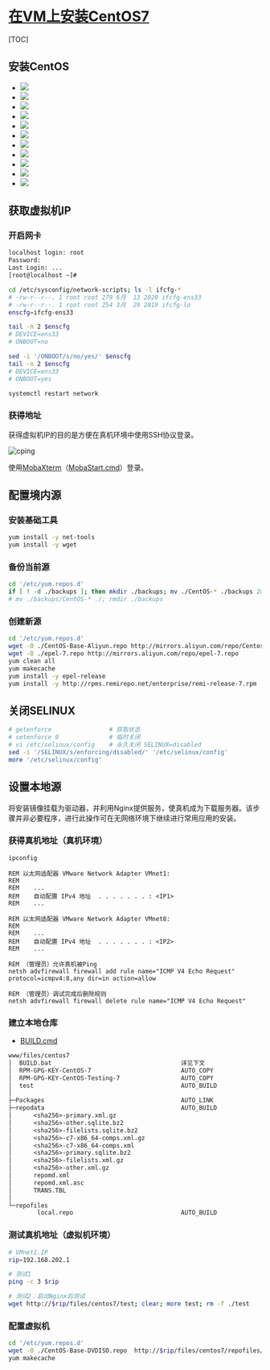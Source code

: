 <link rel="stylesheet" href="https://zhmhbest.gitee.io/hellomathematics/style/index.css">
<script src="https://zhmhbest.gitee.io/hellomathematics/style/index.js"></script>

# [在VM上安装CentOS7](../index.html)

[TOC]

## 安装CentOS

- ![](./images/vm_disk.png)
- ![](./images/adapter.png)
- ![](./images/vm_adapter.png)
- ![](./images/centos7_install.png)
- ![](./images/centos7_kdump.png)
- ![](./images/centos7_net1.png)
- ![](./images/centos7_net2.png)
- ![](./images/centos7_disk1.png)
- ![](./images/centos7_disk2.png)
- ![](./images/centos7_disk3.png)
- ![](./images/vm_ssh.png)

## 获取虚拟机IP

### 开启网卡

```txt
localhost login: root
Password:
Last Login: ...
[root@localhost ~]#
```

```bash
cd /etc/sysconfig/network-scripts; ls -l ifcfg-*
# -rw-r--r--. 1 root root 279 6月  13 2020 ifcfg-ens33
# -rw-r--r--. 1 root root 254 3月  29 2019 ifcfg-lo
enscfg=ifcfg-ens33

tail -n 2 $enscfg
# DEVICE=ens33
# ONBOOT=no

sed -i '/ONBOOT/s/no/yes/' $enscfg
tail -n 2 $enscfg
# DEVICE=ens33
# ONBOOT=yes

systemctl restart network
```

### 获得地址

获得虚拟机IP的目的是方便在真机环境中使用SSH协议登录。

![cping](images/cping.png)

使用[MobaXterm](https://mobaxterm.mobatek.net/download-home-edition.html)（[MobaStart.cmd](./codes/MobaStart.cmd)）登录。

## 配置境内源

### 安装基础工具

```bash
yum install -y net-tools
yum install -y wget
```

### 备份当前源

```bash
cd '/etc/yum.repos.d'
if [ ! -d ./backups ]; then mkdir ./backups; mv ./CentOS-* ./backups 2>/dev/null || echo Nothing will be moved.; fi
# mv ./backups/CentOS-* ./; rmdir ./backups
```

### 创建新源

```bash
cd '/etc/yum.repos.d'
wget -O ./CentOS-Base-Aliyun.repo http://mirrors.aliyun.com/repo/Centos-7.repo
wget -O ./epel-7.repo http://mirrors.aliyun.com/repo/epel-7.repo
yum clean all
yum makecache
yum install -y epel-release
yum install -y http://rpms.remirepo.net/enterprise/remi-release-7.rpm
```

## 关闭SELINUX

```bash
# getenforce                # 获取状态
# setenforce 0              # 临时关闭
# vi /etc/selinux/config    # 永久关闭 SELINUX=disabled
sed -i '/SELINUX/s/enforcing/disabled/' '/etc/selinux/config'
more '/etc/selinux/config'
```

## 设置本地源

将安装镜像挂载为驱动器，并利用Nginx提供服务，使真机成为下载服务器。该步骤并非必要程序，进行此操作可在无网络环境下继续进行常用应用的安装。

### 获得真机地址（真机环境）

```batch
ipconfig

REM 以太网适配器 VMware Network Adapter VMnet1:
REM
REM    ...
REM    自动配置 IPv4 地址  . . . . . . . : <IP1>
REM    ...

REM 以太网适配器 VMware Network Adapter VMnet8:
REM
REM    ...
REM    自动配置 IPv4 地址  . . . . . . . : <IP2>
REM    ...

REM （管理员）允许真机被Ping
netsh advfirewall firewall add rule name="ICMP V4 Echo Request" protocol=icmpv4:8,any dir=in action=allow

REM （管理员）调试完成后删除规则
netsh advfirewall firewall delete rule name="ICMP V4 Echo Request"
```

### 建立本地仓库

- [BUILD.cmd](./codes/BUILD.cmd)

```txt
www/files/centos7
│  BUILD.bat                                    详见下文
│  RPM-GPG-KEY-CentOS-7                         AUTO_COPY
│  RPM-GPG-KEY-CentOS-Testing-7                 AUTO_COPY
│  test                                         AUTO_BUILD
│
├─Packages                                      AUTO_LINK
├─repodata                                      AUTO_BUILD
│      <sha256>-primary.xml.gz
│      <sha256>-other.sqlite.bz2
│      <sha256>-filelists.sqlite.bz2
│      <sha256>-c7-x86_64-comps.xml.gz
│      <sha256>-c7-x86_64-comps.xml
│      <sha256>-primary.sqlite.bz2
│      <sha256>-filelists.xml.gz
│      <sha256>-other.xml.gz
│      repomd.xml
│      repomd.xml.asc
│      TRANS.TBL
│
└─repofiles
        local.repo                              AUTO_BUILD
```

### 测试真机地址（虚拟机环境）

```bash
# VMnet1.IP
rip=192.168.202.1

# 测试1
ping -c 3 $rip

# 测试2：启动Nginx后测试
wget http://$rip/files/centos7/test; clear; more test; rm -f ./test
```

### 配置虚拟机

```bash
cd '/etc/yum.repos.d'
wget -O ./CentOS-Base-DVDISO.repo  http://$rip/files/centos7/repofiles/local.repo
yum makecache
```
